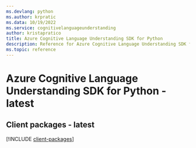 ```yaml
---
ms.devlang: python
ms.author: krpratic
ms.data: 10/19/2022
ms.service: cognitivelanguageunderstanding
author: kristapratico
title: Azure Cognitive Language Understanding SDK for Python
description: Reference for Azure Cognitive Language Understanding SDK for Python
ms.topic: reference
---
```

# Azure Cognitive Language Understanding SDK for Python - latest

## Client packages - latest
[!INCLUDE [client-packages](cognitive-language-understanding-client-index.md)]